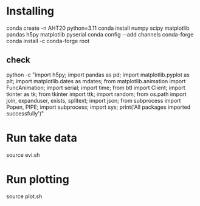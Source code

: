 # Installing

conda create -n AHT20 python=3.11
conda install numpy scipy matplotlib pandas h5py matplotlib pyserial 
conda config --add channels conda-forge
conda install -c conda-forge root
## check
python -c "import h5py; import pandas as pd; import matplotlib.pyplot as plt; import matplotlib.dates as mdates; from matplotlib.animation import FuncAnimation; import serial; import time; from btl import Client; import tkinter as tk; from tkinter import ttk; import random; from os.path import join, expanduser, exists, splitext; import json; from subprocess import Popen, PIPE; import subprocess; import sys; print('All packages imported successfully')"

# Run take data

source evi.sh

# Run plotting

source plot.sh
